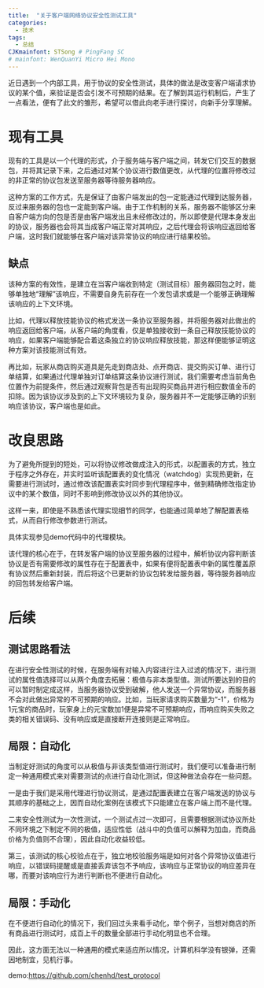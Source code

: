 ```yaml
---
title:  "关于客户端网络协议安全性测试工具"
categories: 
  - 技术
tags:
  - 总结
CJKmainfont: STSong # PingFang SC
# mainfont: WenQuanYi Micro Hei Mono
---
```


近日遇到一个内部工具，用于协议的安全性测试，具体的做法是改变客户端请求协议的某个值，来验证是否会引发不可预期的结果。在了解到其运行机制后，产生了一点看法，便有了此文的雏形，希望可以借此向老手进行探讨，向新手分享理解。

# 现有工具
现有的工具是以一个代理的形式，介于服务端与客户端之间，转发它们交互的数据包，并将其记录下来，之后通过对某个协议进行数值更改，从代理的位置将修改过的非正常的协议包发送至服务器等待服务器响应。

这种方案的工作方式，先是保证了由客户端发出的包一定能通过代理到达服务器，反过来服务器的包也一定能到客户端。由于工作机制的关系，服务器不能够区分来自客户端方向的包是否是由客户端发出且未经修改过的，所以即使是代理本身发出的协议，服务器也会将其当成客户端正常对其响应，之后代理会将该响应返回给客户端，这时我们就能够在客户端对该异常协议的响应进行结果校验。


## 缺点
该种方案的有效性，是建立在当客户端收到特定（测试目标）服务器回包之时，能够单独地“理解”该响应，不需要自身先前存在一个发包请求或是一个能够正确理解该响应的上下文环境。

比如，代理以释放技能协议的格式发送一条协议至服务器，并将服务器对此做出的响应返回给客户端，从客户端的角度看，仅是单独接收到一条自己释放技能协议的响应，如果客户端能够配合着这条独立的协议响应释放技能，那这样便能够证明这种方案对该技能测试有效。

再比如，玩家从商店购买道具是先走到商店处、点开商店、提交购买订单、进行订单结算，如果通过代理单独对订单结算这条协议进行测试，我们需要考虑当前角色位置作为前提条件，然后通过观察背包是否有出现购买商品并进行相应数值金币的扣除。因为该协议涉及到的上下文环境较为复杂，服务器并不一定能够正确的识别响应该协议，客户端也是如此。


# 改良思路
为了避免所提到的短处，可以将协议修改做成注入的形式，以配置表的方式，独立于程序之外存在，并实时监听该配置表的变化情况（watchdog）实现热更新，在需要进行测试时，通过修改该配置表实时同步到代理程序中，做到精确修改指定协议中的某个数值，同时不影响到修改协议以外的其他协议。

这样一来，即使是不熟悉该代理实现细节的同学，也能通过简单地了解配置表格式，从而自行修改参数进行测试。

具体实现参见demo代码中的代理模块。

该代理的核心在于，在转发客户端的协议至服务器的过程中，解析协议内容判断该协议是否有需要修改的属性存在于配置表中，如果有便将配置表中新的属性覆盖原有协议然后重新封装，而后将这个已更新的协议包转发给服务器，等待服务器响应的回包转发给客户端。

# 后续

## 测试思路看法
在进行安全性测试的时候，在服务端有对输入内容进行注入过滤的情况下，进行测试的属性值选择可以从两个角度去拓展：极值与非本类型值。测试所要达到的目的可以暂时制定成这样，当服务器协议受到破解，他人发送一个异常协议，而服务器不会对此做出异常的不可预期的响应。比如，当玩家请求购买数量为“-1”，价格为1元宝的商品时，玩家身上的元宝数加1便是异常不可预期响应，而响应购买失败之类的相关错误码、没有响应或是直接断开连接则是正常响应。

## 局限：自动化
当制定好测试的角度可以从极值与非该类型值进行测试时，我们便可以准备进行制定一种通用模式来对需要测试的点进行自动化测试，但这种做法会存在一些问题。

一是由于我们是采用代理进行协议测试，是通过配置表建立在客户端发送的协议与其顺序的基础之上，因而自动化案例在该模式下只能建立在客户端上而不是代理。

二来安全性测试为一次性测试，一个测试点过一次即可，且需要根据测试协议所处不同环境之下制定不同的极值，适应性低（战斗中的负值可以解释为加血，而商品价格为负值则不合理），因此自动化收益较低。

第三，该测试的核心校验点在于，独立地校验服务端是如何对各个异常协议值进行响应，以错误码提醒或是直接丢弃该包不予响应，该响应与正常协议的响应差异在哪，而要对该响应行为进行判断也不便进行自动化。


## 局限：手动化
在不便进行自动化的情况下，我们回过头来看手动化，举个例子，当想对商店的所有商品进行测试时，成百上千的数量全部进行手动化明显也不合理。

因此，这方面无法以一种通用的模式来适应所以情况，计算机科学没有银弹，还需因地制宜，见机行事。


demo:https://github.com/chenhd/test_protocol
